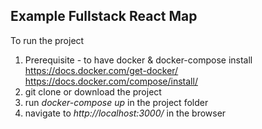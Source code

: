 ## Example Fullstack React Map

To run the project

 1. Prerequisite - to have docker & docker-compose install
 https://docs.docker.com/get-docker/
 https://docs.docker.com/compose/install/
 2. git clone or download the project
 3. run *docker-compose up* in the project folder
 4. navigate to *http://localhost:3000/* in the browser